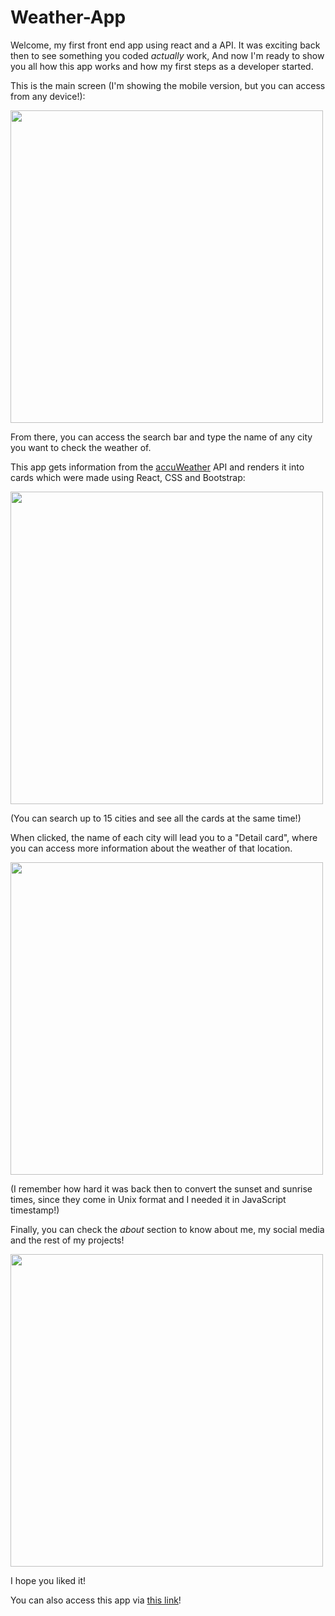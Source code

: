 # Weather-App

Welcome,  my first front end app using react and a API. 
It was exciting back then to see something you coded <i>actually</i> work,
And now I'm ready to show you all how this app works and how my first steps
as a developer started.

This is the main screen (I'm showing the mobile version, but you can access from any device!):
<p align="left">
  <img height="500" src="https://i.postimg.cc/rmTn0k3x/2df1f51c-0e12-4a53-a279-ac66e60a027c.jpg" />
</p>

From there, you can access the search bar and type the name of any city you want to check the weather of.

This app gets information from the [accuWeather](https://developer.accuweather.com) API and renders it into cards
which were made using React, CSS and Bootstrap:

<p align="left">
  <img height="500" src="https://i.postimg.cc/50mP8rWG/78c9b8e4-43a5-4c45-89fa-1306f9e557bc.jpg" />
</p>

(You can search up to 15 cities and see all the cards at the same time!)

When clicked, the name of each city will lead you to a "Detail card", 
where you can access more information about the weather of that location.

<p align="left">
  <img height="500" src="https://i.postimg.cc/yxYLjTVN/6046d2ea-34ae-4133-bc38-b8e1f2ecb50e.jpg" />
</p>

(I remember how hard it was back then to convert the sunset and sunrise times, since they come in Unix format
and I needed it in JavaScript timestamp!)

Finally, you can check the <i>about</i> section to know about me, my social media and the rest of my projects!

<p align="left">
  <img height="500" src="https://i.postimg.cc/nrR0PQzG/a0e72ecb-8d15-4c0a-a5f6-312991a6042a.jpg" />
</p>

I hope you liked it!

You can also access this app via [this link](weatherappsotelo.vercel.app)!
